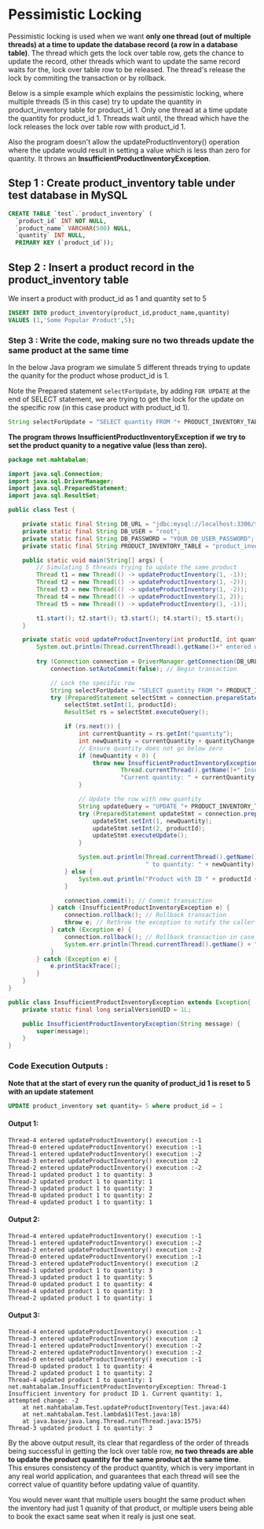 # Pessimistic Locking
Pessimistic locking is used when we want **only one thread (out of multiple threads) at a time to update the database record (a row in a database table)**.
The thread which gets the lock over table row, gets the chance to update the record, other threads which want to update the same record waits for the, lock over table row to be released.
The thread's release the lock by commiting the transaction or by rollback.

Below is a simple example which explains the pessimistic locking, where multiple threads (5 in this case) try to update the quantity in product_inventory table for product_id 1.
Only one thread at a time update the quantity for product_id 1. Threads wait until, the thread which have the lock releases the lock over table row with product_id 1.

Also the program doesn't allow the updateProductInventory() operation where the update would result in setting a value which is less than zero for quantity. It throws an **InsufficientProductInventoryException**.

## Step 1 : Create product_inventory table under test database in MySQL
```sql
CREATE TABLE `test`.`product_inventory` (
  `product_id` INT NOT NULL,
  `product_name` VARCHAR(500) NULL,
  `quantity` INT NULL,
  PRIMARY KEY (`product_id`));
```
## Step 2 : Insert a product record in the product_inventory table
We insert a product with product_id as 1 and quantity set to 5
```sql
INSERT INTO product_inventory(product_id,product_name,quantity)
VALUES (1,'Some Popular Product',5);
```

### Step 3 : Write the code, making sure no two threads update the same product at the same time
In the below Java program we simulate 5 different threads trying to update the quanity for the product whose product_id is 1.

Note the Prepared statement `selectForUpdate`, by adding `FOR UPDATE` at the end of SELECT statement, we are trying to get the lock for the update on the specific row (in this case product with product_id 1).
```java
String selectForUpdate = "SELECT quantity FROM "+ PRODUCT_INVENTORY_TABLE +" WHERE product_id = ? FOR UPDATE";
```

**The program throws InsufficientProductInventoryException if we try to set the product quanity to a negative value (less than zero).**

```java
package net.mahtabalam;

import java.sql.Connection;
import java.sql.DriverManager;
import java.sql.PreparedStatement;
import java.sql.ResultSet;

public class Test {

    private static final String DB_URL = "jdbc:mysql://localhost:3306/test?useSSL=false";
    private static final String DB_USER = "root";
    private static final String DB_PASSWORD = "YOUR_DB_USER_PASSWORD";
    private static final String PRODUCT_INVENTORY_TABLE = "product_inventory";

    public static void main(String[] args) {
        // Simulating 5 threads trying to update the same product
        Thread t1 = new Thread(() -> updateProductInventory(1, -1));
        Thread t2 = new Thread(() -> updateProductInventory(1, -2));
        Thread t3 = new Thread(() -> updateProductInventory(1, -2));
        Thread t4 = new Thread(() -> updateProductInventory(1, 2));
        Thread t5 = new Thread(() -> updateProductInventory(1, -1));

        t1.start(); t2.start(); t3.start(); t4.start(); t5.start();
    }

    private static void updateProductInventory(int productId, int quantityChange) {
    	System.out.println(Thread.currentThread().getName()+" entered updateProductInventory() execution :"+quantityChange);
    	
        try (Connection connection = DriverManager.getConnection(DB_URL, DB_USER, DB_PASSWORD)) {
            connection.setAutoCommit(false); // Begin transaction

            // Lock the specific row
            String selectForUpdate = "SELECT quantity FROM "+ PRODUCT_INVENTORY_TABLE +" WHERE product_id = ? FOR UPDATE";
            try (PreparedStatement selectStmt = connection.prepareStatement(selectForUpdate)) {
                selectStmt.setInt(1, productId);
                ResultSet rs = selectStmt.executeQuery();

                if (rs.next()) {
                    int currentQuantity = rs.getInt("quantity");
                    int newQuantity = currentQuantity + quantityChange;
                    // Ensure quantity does not go below zero
                    if (newQuantity < 0) {
                        throw new InsufficientProductInventoryException(
                        		Thread.currentThread().getName()+" Insufficient inventory for product ID " + productId + ". " +
                                "Current quantity: " + currentQuantity + ", attempted change: " + quantityChange);
                    }

                    // Update the row with new quantity
                    String updateQuery = "UPDATE "+ PRODUCT_INVENTORY_TABLE +" SET quantity = ? WHERE product_id = ?";
                    try (PreparedStatement updateStmt = connection.prepareStatement(updateQuery)) {
                        updateStmt.setInt(1, newQuantity);
                        updateStmt.setInt(2, productId);
                        updateStmt.executeUpdate();
                    }

                    System.out.println(Thread.currentThread().getName() + " updated product " + productId + 
                                       " to quantity: " + newQuantity);
                } else {
                    System.out.println("Product with ID " + productId + " not found.");
                }

                connection.commit(); // Commit transaction
            } catch (InsufficientProductInventoryException e) {
                connection.rollback(); // Rollback transaction
                throw e; // Rethrow the exception to notify the caller
            } catch (Exception e) {
                connection.rollback(); // Rollback transaction in case of an error
                System.err.println(Thread.currentThread().getName() + " encountered an error: " + e.getMessage());
            }
        } catch (Exception e) {
            e.printStackTrace();
        }
    }
}

public class InsufficientProductInventoryException extends Exception{
	private static final long serialVersionUID = 1L;

	public InsufficientProductInventoryException(String message) {
		super(message);
    }
}
```

### Code Execution Outputs :
**Note that at the start of every run the quanity of product_id 1 is reset to 5 with an update statement**
```sql
UPDATE product_inventory set quantity= 5 where product_id = 1
```
#### Output 1:
```
Thread-4 entered updateProductInventory() execution :-1
Thread-0 entered updateProductInventory() execution :-1
Thread-1 entered updateProductInventory() execution :-2
Thread-3 entered updateProductInventory() execution :2
Thread-2 entered updateProductInventory() execution :-2
Thread-1 updated product 1 to quantity: 3
Thread-2 updated product 1 to quantity: 1
Thread-3 updated product 1 to quantity: 3
Thread-0 updated product 1 to quantity: 2
Thread-4 updated product 1 to quantity: 1
```
#### Output 2:
```
Thread-4 entered updateProductInventory() execution :-1
Thread-1 entered updateProductInventory() execution :-2
Thread-2 entered updateProductInventory() execution :-2
Thread-0 entered updateProductInventory() execution :-1
Thread-3 entered updateProductInventory() execution :2
Thread-1 updated product 1 to quantity: 3
Thread-3 updated product 1 to quantity: 5
Thread-0 updated product 1 to quantity: 4
Thread-4 updated product 1 to quantity: 3
Thread-2 updated product 1 to quantity: 1
```

#### Output 3:
```
Thread-4 entered updateProductInventory() execution :-1
Thread-3 entered updateProductInventory() execution :2
Thread-1 entered updateProductInventory() execution :-2
Thread-2 entered updateProductInventory() execution :-2
Thread-0 entered updateProductInventory() execution :-1
Thread-0 updated product 1 to quantity: 4
Thread-2 updated product 1 to quantity: 2
Thread-4 updated product 1 to quantity: 1
net.mahtabalam.InsufficientProductInventoryException: Thread-1 Insufficient inventory for product ID 1. Current quantity: 1, attempted change: -2
	at net.mahtabalam.Test.updateProductInventory(Test.java:44)
	at net.mahtabalam.Test.lambda$1(Test.java:18)
	at java.base/java.lang.Thread.run(Thread.java:1575)
Thread-3 updated product 1 to quantity: 3
```
By the above output result, its clear that regardless of the order of threads being successful in getting the lock over table row, **no two threads are able to update the product quantity for the same product at the same time**. This ensures consistency of the product quantity, which is very important in any real world application, and guarantees that each thread will see the correct value of quantity before updating value of quantity. 

You would never want that multiple users bought the same product when the inventory had just 1 quanity of that product, or multiple users being able to book the exact same seat when it realy is just one seat.
